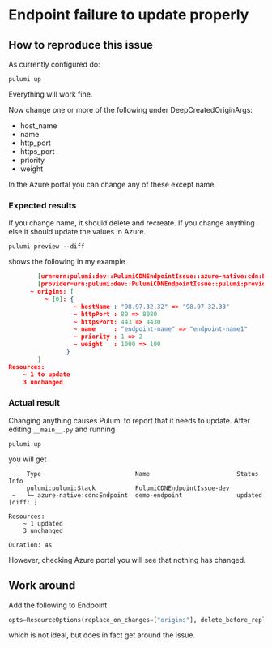 # Endpoint failure to update properly

## How to reproduce this issue

As currently configured do:

```shell
pulumi up
```

Everything will work fine.

Now change one or more of the following under DeepCreatedOriginArgs:

* host_name
* name
* http_port
* https_port
* priority
* weight

In the Azure portal you can change any of these except name.

### Expected results

If you change name, it should delete and recreate.  If you change anything else it should update the values in Azure.

```shell
pulumi preview --diff
```

shows the following in my example

```json
        [urn=urn:pulumi:dev::PulumiCDNEndpointIssue::azure-native:cdn:Endpoint::demo-endpoint]
        [provider=urn:pulumi:dev::PulumiCDNEndpointIssue::pulumi:providers:azure-native::default_1_67_0::4512e730-c247-4979-b05a-f7e795c74b2e]
      ~ origins: [
          ~ [0]: {
                  ~ hostName : "98.97.32.32" => "98.97.32.33"
                  ~ httpPort : 80 => 8080
                  ~ httpsPort: 443 => 4430
                  ~ name     : "endpoint-name" => "endpoint-name1"
                  ~ priority : 1 => 2
                  ~ weight   : 1000 => 100
                }
        ]
Resources:
    ~ 1 to update
    3 unchanged
```

### Actual result

Changing anything causes Pulumi to report that it needs to update. After editing `__main__.py` and running

```shell
pulumi up
```

you will get

```shell
     Type                          Name                        Status      Info
     pulumi:pulumi:Stack           PulumiCDNEndpointIssue-dev
 ~   └─ azure-native:cdn:Endpoint  demo-endpoint               updated     [diff: ]

Resources:
    ~ 1 updated
    3 unchanged

Duration: 4s
```

However, checking Azure portal you will see that nothing has changed.

## Work around

Add the following to Endpoint

```python
opts=ResourceOptions(replace_on_changes=["origins"], delete_before_replace=True),
```

which is not ideal, but does in fact get around the issue.
